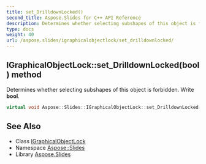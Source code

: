 ```yaml
---
title: set_DrilldownLocked()
second_title: Aspose.Slides for C++ API Reference
description: Determines whether selecting subshapes of this object is forbidden. Write bool.
type: docs
weight: 40
url: /aspose.slides/igraphicalobjectlock/set_drilldownlocked/
---
```

## IGraphicalObjectLock::set_DrilldownLocked(bool) method


Determines whether selecting subshapes of this object is forbidden. Write **bool**.

```cpp
virtual void Aspose::Slides::IGraphicalObjectLock::set_DrilldownLocked(bool value)=0
```

## See Also

* Class [IGraphicalObjectLock](../)
* Namespace [Aspose::Slides](../../)
* Library [Aspose.Slides](../../../)